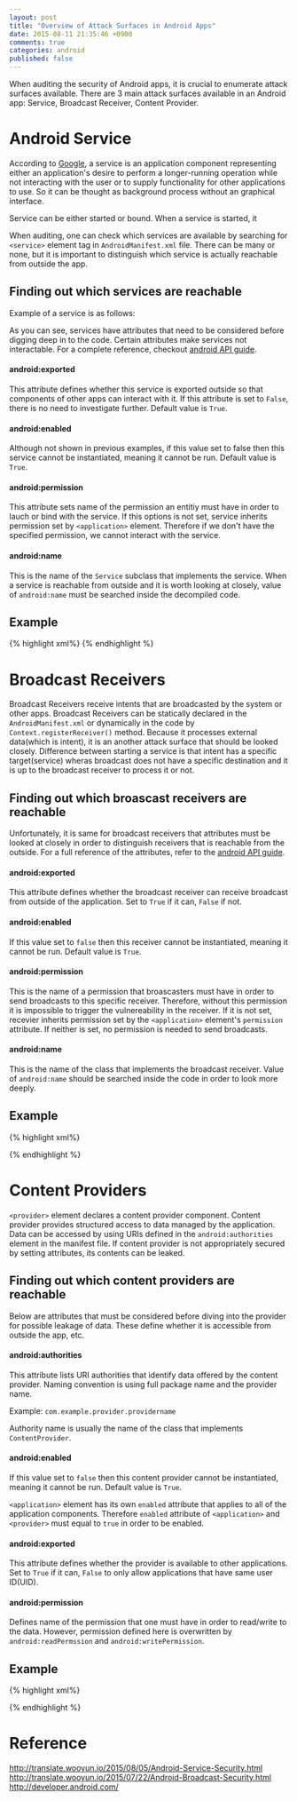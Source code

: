 ```yaml
---
layout: post
title: "Overview of Attack Surfaces in Android Apps"
date: 2015-08-11 21:35:46 +0900
comments: true
categories: android 
published: false
---
```


When auditing the security of Android apps, it is crucial to enumerate attack surfaces available. There are 3 main attack surfaces available in an Android app: Service, Broadcast Receiver, Content Provider. 

# Android Service

According to [Google](http://developer.android.com/reference/android/app/Service.html), a service is an application component representing either an application's desire to perform a longer-running operation while not interacting with the user or to supply functionality for other applications to use. So it can be thought as background process without an graphical interface.

Service can be either started or bound. When a service is started, it 

When auditing, one can check which services are available by searching for `<service>` element tag in `AndroidManifest.xml` file. There can be many or none, but it is important to distinguish which service is actually reachable from outside the app. 

## Finding out which services are reachable
Example of a service is as follows:

As you can see, services have attributes that need to be considered before digging deep in to the code. Certain attributes make services not interactable. For a complete reference, checkout [android API guide](http://developer.android.com/guide/topics/manifest/service-element.html).

#### android:exported
This attribute defines whether this service is exported outside so that components of other apps can interact with it. If this attribute is set to `False`, there is no need to investigate further. Default value is `True`.

#### android:enabled
Although not shown in previous examples, if this value set to false then this service cannot be instantiated, meaning it cannot be run. Default value is `True`.

#### android:permission
This attribute sets name of the permission an entitiy must have in order to lauch or bind with the service. If this options is not set, service inherits permission set by `<application>` element. Therefore if we don't have the specified permission, we cannot interact with the service. 

#### android:name
This is the name of the `Service` subclass that implements the service. When a service is reachable from outside and it is worth looking at closely, value of `android:name` must be searched inside the decompiled code. 
## Example
{% highlight xml%}
<service android:exported="false" android:name=".FotaRegisterService">
	<intent-filter>
		<category android:name="com.sec.android.fotaclient"/>
	</intent-filter>
</service>
{% endhighlight %}

# Broadcast Receivers
Broadcast Receivers receive intents that are broadcasted by the system or other apps. Broadcast Receivers can be statically declared in the `AndroidManifest.xml` or dynamically in the code by `Context.registerReceiver()` method. Because it processes external data(which is intent), it is an another attack surface that should be looked closely. Difference between starting a service is that intent has a specific target(service) wheras broadcast does not have a specific destination and it is up to the broadcast receiver to process it or not.  

## Finding out which broascast receivers are reachable
Unfortunately, it is same for broadcast receivers that attributes must be looked at closely in order to distinguish receivers that is reachable from the outside. For a full reference of the attributes, refer to the [android API guide](http://developer.android.com/guide/topics/manifest/receiver-element.html).

#### android:exported
This attribute defines whether the broadcast receiver can receive broadcast from outside of the application. Set to `True` if it can, `False` if not. 

#### android:enabled
If this value set to `false` then this receiver cannot be instantiated, meaning it cannot be run. Default value is `True`.

#### android:permission
This is the name of a permission that broascasters must have in order to send broadcasts to this specific receiver. Therefore, without this permission it is impossible to trigger the vulnereability in the receiver. If it is not set, recevier inherits permission set by the `<application>` element's `permission` attribute. If neither is set, no permission is needed to send broadcasts.

#### android:name
This is the name of the class that implements the broadcast receiver. Value of `android:name` should be searched inside the code in order to look more deeply.

## Example
{% highlight xml%}
<receiver android:exported="false" android:name=".FotaRegisterService">
	
</receiver>
{% endhighlight %}

# Content Providers
`<provider>` element declares a content provider component. Content provider provides structured access to data managed by the application. Data can be accessed by using URIs defined in the `android:authorities` element in the manifest file. If content provider is not appropriately secured by setting attributes, its contents can be leaked. 

## Finding out which content providers are reachable
Below are attributes that must be considered before diving into the provider for possible leakage of data. These define whether it is accessible from outside the app, etc. 

#### android:authorities
This attribute lists URI authorities that identify data offered by the content provider. Naming convention is using full package name and the provider name.

Example: `com.example.provider.providername`

Authority name is usually the name of the class that implements `ContentProvider`.
 
#### android:enabled
If this value set to `false` then this content provider cannot be instantiated, meaning it cannot be run. Default value is `True`.

`<application>` element has its own `enabled` attribute that applies to all of the application components. Therefore `enabled` attribute of `<application>` and `<provider>` must equal to `true` in order to be enabled. 

#### android:exported
This attribute defines whether the provider is available to other applications. Set to `True` if it can, `False` to only allow applications that have same user ID(UID).

#### android:permission 
Defines name of the permission that one must have in order to read/write to the data. However, permission defined here is overwritten by `android:readPermssion` and `android:writePermission`. 

## Example
{% highlight xml%}
<provider android:exported="false" android:name=".FotaRegisterService">
	
</provider>
{% endhighlight %}

# Reference
http://translate.wooyun.io/2015/08/05/Android-Service-Security.html
http://translate.wooyun.io/2015/07/22/Android-Broadcast-Security.html
http://developer.android.com/
